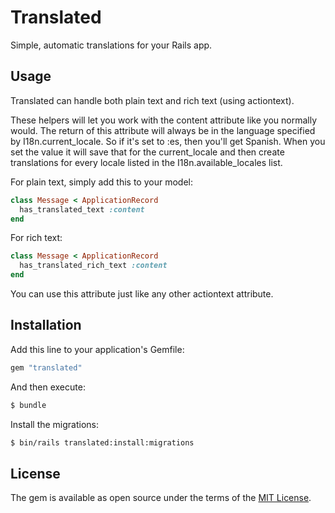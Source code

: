 # Translated
Simple, automatic translations for your Rails app.

## Usage
Translated can handle both plain text and rich text (using actiontext).

These helpers will let you work with the content attribute like you normally would. The return of this attribute will always be in the language specified by I18n.current_locale. So if it's set to :es, then you'll get Spanish. When you set the value it will save that for the current_locale and then create translations for every locale listed in the I18n.available_locales list.

For plain text, simply add this to your model:

```ruby
class Message < ApplicationRecord
  has_translated_text :content
end
```

For rich text:

```ruby
class Message < ApplicationRecord
  has_translated_rich_text :content
end
```

You can use this attribute just like any other actiontext attribute.

## Installation
Add this line to your application's Gemfile:

```ruby
gem "translated"
```

And then execute:
```bash
$ bundle
```

Install the migrations:
```bash
$ bin/rails translated:install:migrations
```

## License
The gem is available as open source under the terms of the [MIT License](https://opensource.org/licenses/MIT).
